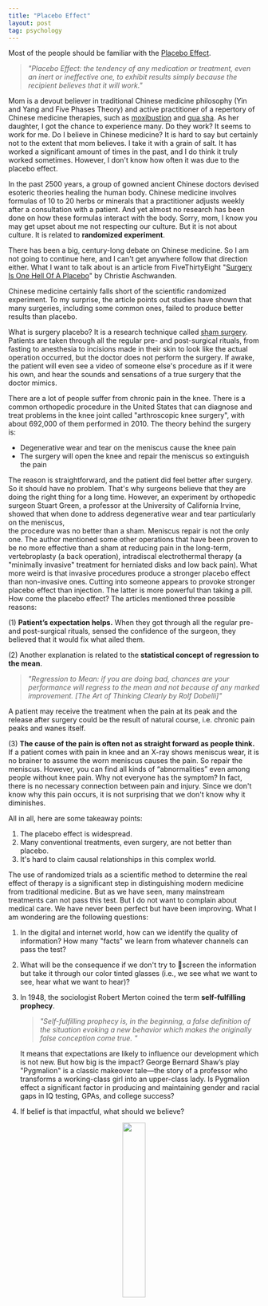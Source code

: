 ```yaml
---
title: "Placebo Effect"
layout: post
tag: psychology
---
```


Most of the people should be familiar with the [Placebo Effect](https://en.wikipedia.org/wiki/Placebo).

>  _"Placebo Effect: the tendency of any medication or treatment, even an inert or ineffective one, to exhibit results simply because the recipient believes that it will work."_ 



Mom is a devout believer in traditional Chinese medicine philosophy (Yin and Yang and Five Phases Theory)  and active practitioner of a repertory of Chinese medicine therapies, such as [moxibustion](https://en.wikipedia.org/wiki/Moxibustion) and [gua sha](https://en.wikipedia.org/wiki/Gua_sha).  As her daughter, I got the chance to experience many. Do they work?  It seems to work for me. Do I believe in Chinese medicine?  It is hard to say but certainly not to the extent that mom believes. I take it with a grain of salt. It has worked a significant amount of times in the past, and I do think it truly worked sometimes. However, I don't know how often it was due to the placebo effect. 

In the past 2500 years, a group of gowned ancient Chinese doctors devised esoteric theories healing the human body. Chinese medicine involves formulas of 10 to 20 herbs or minerals that a practitioner adjusts weekly after a consultation with a patient. And yet almost no research has been done on how these formulas interact with the body. Sorry, mom, I know you may get upset about me not respecting our culture. But it is not about culture. It is related to **randomized experiment**.  

There has been a big, century-long debate on Chinese medicine. So I am not going to continue here, and I can't get anywhere follow that direction either. What I want to talk about is an article from  FiveThirtyEight "[Surgery Is One Hell Of A Placebo](https://fivethirtyeight.com/features/surgery-is-one-hell-of-a-placebo/)" by Christie Aschwanden.  

Chinese medicine certainly falls short of the scientific randomized experiment. To my surprise,  the article points out studies have shown that many surgeries, including some common ones, failed to produce better results than placebo.

What is surgery placebo? It is a research technique called [sham surgery](http://www.ideal-collaboration.net/2013/06/845/).  Patients are taken through all the regular pre- and post-surgical rituals, from fasting to anesthesia to incisions made in their skin to look like the actual operation occurred, but the doctor does not perform the surgery. If awake, the patient will even see a video of someone else's procedure as if it were his own, and hear the sounds and sensations of a true surgery that the doctor mimics.


There are a lot of people suffer from chronic pain in the knee.  There is a common orthopedic procedure in the United States that can diagnose and treat problems in the knee joint called "arthroscopic knee surgery", with about 692,000 of them performed in 2010. The theory behind the surgery is:

- Degenerative wear and tear on the meniscus cause the knee pain
- The surgery will open the knee and repair the meniscus so extinguish the pain

The reason is straightforward, and the patient did feel better after surgery. So it should have no problem. 
That's why surgeons believe that they are doing the right thing for a long time. However, an experiment by orthopedic surgeon Stuart Green, 
a professor at the University of California Irvine, showed that when done to address degenerative wear and tear particularly on the meniscus,  
the procedure was no better than a sham. Meniscus repair is not the only one. 
The author mentioned some other operations that have been proven to be no more effective than a sham at reducing pain in the long-term, 
vertebroplasty (a back operation), intradiscal electrothermal therapy (a "minimally invasive" treatment for herniated disks and low back pain). 
What more weird is that invasive procedures produce a stronger placebo effect than non-invasive ones. 
Cutting into someone appears to provoke stronger placebo effect than injection. 
The latter is more powerful than taking a pill. How come the placebo effect? The articles mentioned three possible reasons:

(1) **Patient’s expectation helps.** When they got through all the regular pre- and post-surgical rituals, sensed the confidence of the surgeon, they believed that it would fix what ailed them. 

(2) Another explanation is related to the **statistical concept of regression to the mean**.  

> _"Regression to Mean: if you are doing bad, chances are your performance will regress to the mean and not because of any marked improvement. [The Art of Thinking Clearly by Rolf Dobelli]"_

A patient may receive the treatment when the pain at its peak and the release after surgery could be the result of natural course, i.e. chronic pain peaks and wanes itself.

(3) **The cause of the pain is often not as straight forward as people think.** If a patient comes with pain in knee and an X-ray shows meniscus wear, it is no brainer to assume the worn meniscus causes the pain. So repair the meniscus. However, you can find all kinds of  “abnormalities” even among people without knee pain. Why not everyone has the symptom? In fact, there is no necessary connection between pain and injury. Since we don't know why this pain occurs, it is not surprising that we don't know why it diminishes.

All in all, here are some takeaway points:

1. The placebo effect is widespread.
1. Many conventional treatments, even surgery,  are not better than placebo.
1. It's hard to claim causal relationships in this complex world.

The use of randomized trials as a scientific method to determine the real effect of therapy is a significant step in distinguishing modern medicine from traditional medicine. But as we have seen, many mainstream treatments can not pass this test. But I do not want to complain about medical care. We have never been perfect but have been improving. What I am wondering are the following questions:

1. In the digital and internet world, how can we identify the quality of information? How many "facts" we learn from whatever channels can pass the test? 

1. What will be the consequence if we don't try to  screen the information but take it through our color tinted glasses (i.e., we see what we want to see, hear what we want to hear)?

1. In 1948, the sociologist Robert Merton coined the term **self-fulfilling prophecy**. 

    > _"Self-fulfilling prophecy is, in the beginning, a false definition of the situation evoking a new behavior which makes the originally false conception come true. "_

    It means that expectations are likely to influence our development which is not new. But how big is the impact?  George Bernard Shaw’s play "Pygmalion" is a classic makeover tale—the story of a professor who transforms a working-class girl into an upper-class lady. Is Pygmalion effect a significant factor in producing and maintaining gender and racial gaps in IQ testing, GPAs, and college success? 

1. If belief is that impactful, what should we believe? 

<p align="center">
  <img src="http://linhui.org/images/Jokes/believeyourself.png"  width="30%" />
</p>

